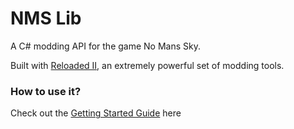 # NMS Lib
A C# modding API for the game No Mans Sky.

Built with [Reloaded II](https://github.com/Reloaded-Project), an extremely powerful set of modding tools.

### How to use it?
Check out the [Getting Started Guide](https://github.com/gurrenm3/NMS-Lib/wiki/Getting-Started) here
